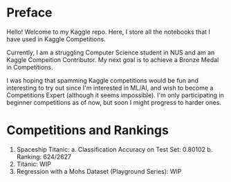 # Preface
Hello! Welcome to my Kaggle repo. Here, I store all the notebooks that I have used in Kaggle Competitions.

Currently, I am a struggling Computer Science student in NUS and am an Kaggle Compeition Contributor. My next goal is to achieve a Bronze Medal in Competitions.

I was hoping that spamming Kaggle competitions would be fun and interesting to try out since I'm interested in ML/AI, and wish to become a Competitions Expert (although it seems impossible). I'm only
participating in beginner competitions as of now, but soon I might progress to harder ones.

# Competitions and Rankings
1. Spaceship Titanic:
    a. Classification Accuracy on Test Set: 0.80102
    b. Ranking: 624/2627
3. Titanic: WIP
4. Regression with a Mohs Dataset (Playground Series): WIP
